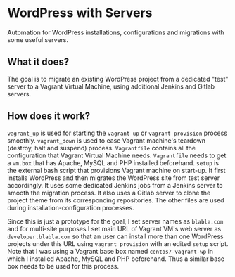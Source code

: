 # WordPress with Servers
Automation for WordPress installations, configurations and migrations with some useful servers.

## What it does?
The goal is to migrate an existing WordPress project from a dedicated "test" server to a Vagrant Virtual Machine, using additional Jenkins and Gitlab servers.

## How does it work?
```vagrant_up``` is used for starting the ```vagrant up``` or ```vagrant provision``` process smoothly. ```vagrant_down``` is used to ease Vagrant machine's teardown (destroy, halt and suspend) process. ```Vagrantfile``` contains all the configuration that Vagrant Virtual Machine needs. ```Vagrantfile``` needs to get a ```vm.box``` that has Apache, MySQL and PHP installed beforehand. ```setup``` is the external bash script that provisions Vagrant machine on start-up. It first installs WordPress and then migrates the WordPress site from test server accordingly. It uses some dedicated Jenkins jobs from a Jenkins server to smooth the migration process. It also uses a Gitlab server to clone the project theme from its corresponding repositories. The other files are used during installation-configuration processes.

Since this is just a prototype for the goal, I set server names as ```blabla.com``` and for multi-site purposes I set main URL of Vagrant VM's web server as ```developer.blabla.com``` so that an user can install more than one WordPress projects under this URL using ```vagrant provision``` with an edited ```setup``` script. Note that I was using a Vagrant base box named ```centos7-vagrant-wp``` in which I installed Apache, MySQL and PHP beforehand. Thus a similar base box needs to be used for this process.